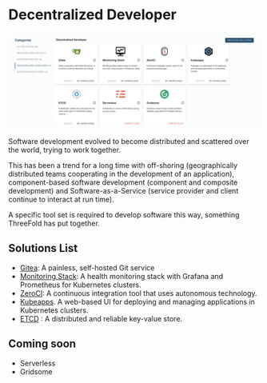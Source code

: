 # Decentralized Developer

![](img/evdc_mktplace_developer.jpg)

Software development evolved to become distributed and scattered over the world, trying to work together. 

This has been a trend for a long time with off-shoring (geographically distributed teams cooperating in the development of an application), component-based software development (component and composite development) and Software-as-a-Service (service provider and client continue to interact at run time). 

A specific tool set is required to develop software this way, something ThreeFold has put together.

## Solutions List

- [Gitea](evdc_gitea): A painless, self-hosted Git service
- [Monitoring Stack](evdc_monitoring_stack): A health monitoring stack with Grafana and Prometheus for Kubernetes clusters.
- [ZeroCI](evdc_mattermost): A continuous integration tool that uses autonomous technology.
- [Kubeapps](evdc_kubeapps). A web-based UI for deploying and managing applications in Kubernetes clusters.
- [ETCD](evdc_crm) : A distributed and reliable key-value store.

## Coming soon

- Serverless 
- Gridsome